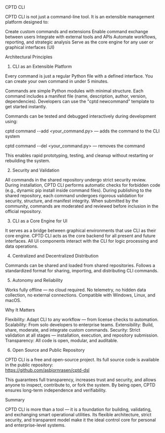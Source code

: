 CPTD CLI

CPTD CLI is not just a command-line tool.
It is an extensible management platform designed to:

Create custom commands and extensions
Enable command exchange between users
Integrate with external tools and APIs
Automate workflows, reporting, and strategic analysis
Serve as the core engine for any user or graphical interfaces (UI)

Architectural Principles

1. CLI as an Extensible Platform

Every command is just a regular Python file with a defined interface.
You can create your own command in under 5 minutes.

Commands are simple Python modules with minimal structure.
Each command includes a manifest file (name, description, author, version, dependencies).
Developers can use the "cptd newcommand" template to get started instantly.

Commands can be tested and debugged interactively during development using:
  
cptd command --add \<your\_command.py> — adds the command to the CLI system
  
cptd command --del \<your\_command.py> — removes the command  

This enables rapid prototyping, testing, and cleanup without restarting or rebuilding the system.

2. Security and Validation

All commands in the shared repository undergo strict security review.
During installation, CPTD CLI performs automatic checks for forbidden code (e.g., dynamic pip install inside command files).
During publishing to the shared repository, each command undergoes rigorous validation for security, structure, and manifest integrity.
When submitted by the community, commands are moderated and reviewed before inclusion in the official repository.

3. CLI as a Core Engine for UI

It serves as a bridge between graphical environments that use CLI as their core engine.
CPTD CLI acts as the core backend for all present and future interfaces.
All UI components interact with the CLI for logic processing and data operations.

4. Centralized and Decentralized Distribution

Commands can be shared and loaded from shared repositories.
Follows a standardized format for sharing, importing, and distributing CLI commands.

5. Autonomy and Reliability

Works fully offline — no cloud required.
No telemetry, no hidden data collection, no external connections.
Compatible with Windows, Linux, and macOS.

Why It Matters

Flexibility: Adapt CLI to any workflow — from license checks to automation.
Scalability: From solo developers to enterprise teams.
Extensibility: Build, share, moderate, and integrate custom commands.
Security: Strict validation at all stages — installation, execution, and repository submission.
Transparency: All code is open, modular, and auditable.

6. Open Source and Public Repository

CPTD CLI is a free and open-source project.
Its full source code is available in the public repository:  
https://github.com/asbjornrasen/cptd-dsl

This guarantees full transparency, increases trust and security, and allows anyone to inspect, contribute to, or fork the system.
By being open, CPTD ensures long-term independence and verifiability.

Summary

CPTD CLI is more than a tool — it is a foundation for building, validating, and exchanging smart operational utilities.
Its flexible architecture, strict security, and transparent model make it the ideal control core for personal and enterprise-level systems.
